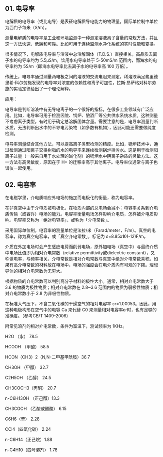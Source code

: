 ## 01. 电导率

电解质的电导率（或比电导）是表征电解质导电能力的物理量，国际单位制中单位为西门子每米（S/m）。

测量电解质的电导率是工业和环境监测中一种测定溶液离子含量的常规方法，并且这一方法快速、低廉和可靠。比如可用于连续监测水净化系统的实时性能和变换。

很多情况下，电解质电导率与溶液中总溶解固体（T.D.S.）直接相关。高品质去离子水的电导率约为 5.5μS/m，饮用水电导率处于 5-50mS/m 范围内，而海水的电导率约为 5S/m（即海水电导率比去离子水的电导率高 100 万倍）。

传统上，电导率通过测量两电极之间的溶液的交流电阻来测定。稀溶液满足弗里德里希·科尔劳施发现的电导率对浓度的依赖性和离子可加性，拉斯·昂萨格对科尔劳施的实验定律给出了一个理论解释。

应用：

电导率是判断溶液中有无导电离子的一个很好的指标，在很多工业领域有广泛应用。比如，电导率可用于检测医院、锅炉、酿酒厂等公共供水系统水质。这种测量不考虑离子类型，有时用于确定总溶解固体含量。需要注意的是，电导率测量判断水质，无法判断出水中的不导电污染物（如多数有机物），因此可能还需要做纯度检测。

电导率测量结合其他方法，可以提高离子类型检测的精度。比如，锅炉技术中，通过检测通过阳离子交换树脂的水的电导率来连续检测锅炉排污水。这是用于检测阳离子过量（一般来自用于水处理的碱化剂）的锅炉水中阴离子杂质的灵敏方法。这一方法有高灵敏度，原因在于 H+ 的迁移率高于其他离子。电导率仪通常与离子色谱仪一起使用。

## 02. 电容率

在电磁学里，介电质响应外电场的施加而电极化的衡量，称为电容率。

在非真空中由于介电质被电极化，在物质内部的总电场会减小；电容率关系到介电质传输（或容许）电场的能力。电容率衡量电场怎样影响介电质，怎样被介电质影响。电容率又称为「绝对电容率」，或称为「介电常数」。

采用国际单位制，电容率的测量单位是法拉/米（Farad/meter，F/m）。真空的电容率，称为真空电容率，或「真空介电常数」，标记为 ε=8.85x10(-12)F/m。

介质在外加电场时会产生感应电荷而削弱电场，原外加电场（真空中）与最终介质中电场比值即为相对介电常数（relative permittivity或dielectric constant），又称诱电率，与频率相关。介电常数是相对介电常数与真空中绝对介电常数乘积。如果有高介电常数的材料放在电场中，电场的强度会在电介质内有可观的下降。理想导体的相对介电常数为无穷大。

根据物质的介电常数可以判别高分子材料的极性大小。通常，相对介电常数大于 3.6 的物质为极性物质；相对介电常数在 2.8~3.6 范围内的物质为弱极性物质；相对介电常数小于 2.8 为非极性物质。

在标准大气压下，不含二氧化碳的干燥空气的相对电容率 εr=1.00053。因此，用这种电极构形在空气中的电容 Ca 来代替 C0 来测量相对电容率εr时，也有足够的准确度。（参考GB/T 1409-2006）

附常见溶剂的相对介电常数，条件为室温下，测试频率为 1KHz。

H2O （水） 78.5

HCOOH （甲酸） 58.5

HCON（CH3）2（N,N-二甲基甲酰胺）36.7

CH3OH （甲醇） 32.7

C2H5OH （乙醇） 24.5

CH3COCH3（丙酮） 20.7

n-C6H13OH （正己醇）13.3

CH3COOH （乙酸或醋酸） 6.15

C6H6（苯） 2.28

CCl4（四氯化碳） 2.24

n-C6H14（正己烷）1.88

n-C4H10（四号溶剂） 1.78




